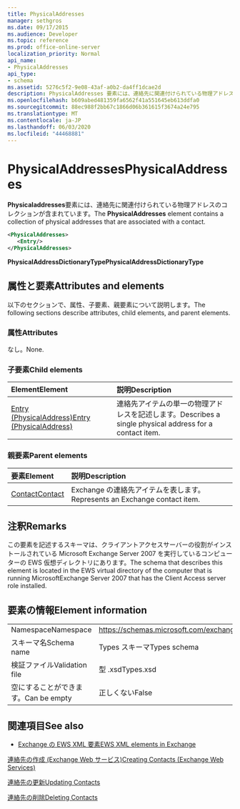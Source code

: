 ```yaml
---
title: PhysicalAddresses
manager: sethgros
ms.date: 09/17/2015
ms.audience: Developer
ms.topic: reference
ms.prod: office-online-server
localization_priority: Normal
api_name:
- PhysicalAddresses
api_type:
- schema
ms.assetid: 5276c5f2-9e08-43af-a0b2-da4ff1dcae2d
description: PhysicalAddresses 要素には、連絡先に関連付けられている物理アドレスのコレクションが含まれています。
ms.openlocfilehash: b609abed481359fa6562f41a551645eb613ddfa0
ms.sourcegitcommit: 88ec988f2bb67c1866d06b361615f3674a24e795
ms.translationtype: MT
ms.contentlocale: ja-JP
ms.lasthandoff: 06/03/2020
ms.locfileid: "44468881"
---
```

# <a name="physicaladdresses"></a><span data-ttu-id="379fb-103">PhysicalAddresses</span><span class="sxs-lookup"><span data-stu-id="379fb-103">PhysicalAddresses</span></span>

<span data-ttu-id="379fb-104">**Physicaladdresses**要素には、連絡先に関連付けられている物理アドレスのコレクションが含まれています。</span><span class="sxs-lookup"><span data-stu-id="379fb-104">The **PhysicalAddresses** element contains a collection of physical addresses that are associated with a contact.</span></span> 
  
```xml
<PhysicalAddresses>
   <Entry/>
</PhysicalAddresses>
```

 <span data-ttu-id="379fb-105">**PhysicalAddressDictionaryType**</span><span class="sxs-lookup"><span data-stu-id="379fb-105">**PhysicalAddressDictionaryType**</span></span>
## <a name="attributes-and-elements"></a><span data-ttu-id="379fb-106">属性と要素</span><span class="sxs-lookup"><span data-stu-id="379fb-106">Attributes and elements</span></span>

<span data-ttu-id="379fb-107">以下のセクションで、属性、子要素、親要素について説明します。</span><span class="sxs-lookup"><span data-stu-id="379fb-107">The following sections describe attributes, child elements, and parent elements.</span></span>
  
### <a name="attributes"></a><span data-ttu-id="379fb-108">属性</span><span class="sxs-lookup"><span data-stu-id="379fb-108">Attributes</span></span>

<span data-ttu-id="379fb-109">なし。</span><span class="sxs-lookup"><span data-stu-id="379fb-109">None.</span></span>
  
### <a name="child-elements"></a><span data-ttu-id="379fb-110">子要素</span><span class="sxs-lookup"><span data-stu-id="379fb-110">Child elements</span></span>

|<span data-ttu-id="379fb-111">**Element**</span><span class="sxs-lookup"><span data-stu-id="379fb-111">**Element**</span></span>|<span data-ttu-id="379fb-112">**説明**</span><span class="sxs-lookup"><span data-stu-id="379fb-112">**Description**</span></span>|
|:-----|:-----|
|[<span data-ttu-id="379fb-113">Entry (PhysicalAddress)</span><span class="sxs-lookup"><span data-stu-id="379fb-113">Entry (PhysicalAddress)</span></span>](entry-physicaladdress.md) <br/> |<span data-ttu-id="379fb-114">連絡先アイテムの単一の物理アドレスを記述します。</span><span class="sxs-lookup"><span data-stu-id="379fb-114">Describes a single physical address for a contact item.</span></span>  <br/> |
   
### <a name="parent-elements"></a><span data-ttu-id="379fb-115">親要素</span><span class="sxs-lookup"><span data-stu-id="379fb-115">Parent elements</span></span>

|<span data-ttu-id="379fb-116">**要素**</span><span class="sxs-lookup"><span data-stu-id="379fb-116">**Element**</span></span>|<span data-ttu-id="379fb-117">**説明**</span><span class="sxs-lookup"><span data-stu-id="379fb-117">**Description**</span></span>|
|:-----|:-----|
|[<span data-ttu-id="379fb-118">Contact</span><span class="sxs-lookup"><span data-stu-id="379fb-118">Contact</span></span>](contact.md) <br/> |<span data-ttu-id="379fb-119">Exchange の連絡先アイテムを表します。</span><span class="sxs-lookup"><span data-stu-id="379fb-119">Represents an Exchange contact item.</span></span>  <br/> |
   
## <a name="remarks"></a><span data-ttu-id="379fb-120">注釈</span><span class="sxs-lookup"><span data-stu-id="379fb-120">Remarks</span></span>

<span data-ttu-id="379fb-121">この要素を記述するスキーマは、クライアントアクセスサーバーの役割がインストールされている Microsoft Exchange Server 2007 を実行しているコンピューターの EWS 仮想ディレクトリにあります。</span><span class="sxs-lookup"><span data-stu-id="379fb-121">The schema that describes this element is located in the EWS virtual directory of the computer that is running MicrosoftExchange Server 2007 that has the Client Access server role installed.</span></span>
  
## <a name="element-information"></a><span data-ttu-id="379fb-122">要素の情報</span><span class="sxs-lookup"><span data-stu-id="379fb-122">Element information</span></span>

|||
|:-----|:-----|
|<span data-ttu-id="379fb-123">Namespace</span><span class="sxs-lookup"><span data-stu-id="379fb-123">Namespace</span></span>  <br/> |https://schemas.microsoft.com/exchange/services/2006/types  <br/> |
|<span data-ttu-id="379fb-124">スキーマ名</span><span class="sxs-lookup"><span data-stu-id="379fb-124">Schema name</span></span>  <br/> |<span data-ttu-id="379fb-125">Types スキーマ</span><span class="sxs-lookup"><span data-stu-id="379fb-125">Types schema</span></span>  <br/> |
|<span data-ttu-id="379fb-126">検証ファイル</span><span class="sxs-lookup"><span data-stu-id="379fb-126">Validation file</span></span>  <br/> |<span data-ttu-id="379fb-127">型 .xsd</span><span class="sxs-lookup"><span data-stu-id="379fb-127">Types.xsd</span></span>  <br/> |
|<span data-ttu-id="379fb-128">空にすることができます。</span><span class="sxs-lookup"><span data-stu-id="379fb-128">Can be empty</span></span>  <br/> |<span data-ttu-id="379fb-129">正しくない</span><span class="sxs-lookup"><span data-stu-id="379fb-129">False</span></span>  <br/> |
   
## <a name="see-also"></a><span data-ttu-id="379fb-130">関連項目</span><span class="sxs-lookup"><span data-stu-id="379fb-130">See also</span></span>



- [<span data-ttu-id="379fb-131">Exchange の EWS XML 要素</span><span class="sxs-lookup"><span data-stu-id="379fb-131">EWS XML elements in Exchange</span></span>](ews-xml-elements-in-exchange.md)


[<span data-ttu-id="379fb-132">連絡先の作成 (Exchange Web サービス)</span><span class="sxs-lookup"><span data-stu-id="379fb-132">Creating Contacts (Exchange Web Services)</span></span>](https://msdn.microsoft.com/library/4845917e-70d1-481c-bbd7-011ec6571789%28Office.15%29.aspx)
  
[<span data-ttu-id="379fb-133">連絡先の更新</span><span class="sxs-lookup"><span data-stu-id="379fb-133">Updating Contacts</span></span>](https://msdn.microsoft.com/library/9a865953-b94a-4229-b632-2dee433314be%28Office.15%29.aspx)
  
[<span data-ttu-id="379fb-134">連絡先の削除</span><span class="sxs-lookup"><span data-stu-id="379fb-134">Deleting Contacts</span></span>](https://msdn.microsoft.com/library/fcc3dc84-cd3e-455e-a1a7-ae6921c9b588%28Office.15%29.aspx)


